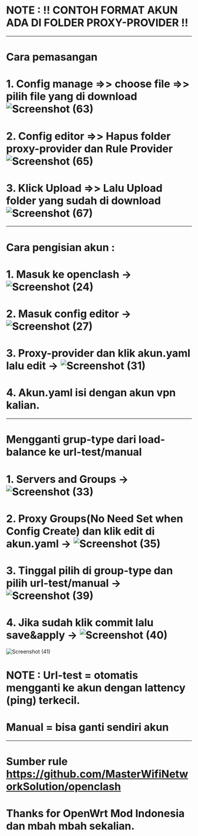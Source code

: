 # NOTE : !! CONTOH FORMAT AKUN ADA DI FOLDER PROXY-PROVIDER !!

****************************************************************************************************************************************************
# Cara pemasangan

 # 1. Config manage =>> choose file =>> pilih file yang di download![Screenshot (63)](https://user-images.githubusercontent.com/60930566/143690750-9385d460-3509-402e-873c-53cfd6b54057.png)
 # 2. Config editor =>> Hapus folder proxy-provider dan Rule Provider![Screenshot (65)](https://user-images.githubusercontent.com/60930566/143690909-c991a0f0-f3fa-4c5b-a47a-443cc0790160.png)

 # 3. Klick Upload =>> Lalu Upload folder yang sudah di download![Screenshot (67)](https://user-images.githubusercontent.com/60930566/143690992-b4c32c4a-6aa8-4f21-832b-d15292329163.png)


*******************************************************************************************************************************************************
 # Cara pengisian akun :
 
 # 1. Masuk ke openclash -> ![Screenshot (24)](https://user-images.githubusercontent.com/60930566/143434563-11429b64-26a6-489d-b0ce-bea510544c2b.png)
 # 2. Masuk config editor ->  ![Screenshot (27)](https://user-images.githubusercontent.com/60930566/143435087-9e062f20-08c8-4041-ae2e-9b1f70f9d173.png)
 # 3. Proxy-provider dan klik akun.yaml lalu edit ->  ![Screenshot (31)](https://user-images.githubusercontent.com/60930566/143435733-913f5516-eeb3-41de-83e8-9a23e62fd059.png)
 # 4. Akun.yaml isi dengan akun vpn kalian.
 ******************************************************************************************************************************************************
 # Mengganti grup-type dari load-balance ke url-test/manual
 
 # 1. Servers and Groups -> ![Screenshot (33)](https://user-images.githubusercontent.com/60930566/143435974-b77bbb3a-03ea-45c2-88d2-2c54a4e3ca3b.png)
 # 2. Proxy Groups(No Need Set when Config Create) dan klik edit di akun.yaml -> ![Screenshot (35)](https://user-images.githubusercontent.com/60930566/143436205-28f23686-41a9-41fe-96db-5085b37ca6f1.png)
 # 3. Tinggal pilih di group-type dan pilih url-test/manual -> ![Screenshot (39)](https://user-images.githubusercontent.com/60930566/143436724-b2048eea-9c9e-4bf7-b1f2-fc79b546aac9.png)
 # 4. Jika sudah klik commit lalu save&apply -> ![Screenshot (40)](https://user-images.githubusercontent.com/60930566/143436850-bd5a162b-f5d5-4e4d-9e28-80e6c9ccb10e.png)
![Screenshot (41)](https://user-images.githubusercontent.com/60930566/143436889-05c927b5-584a-4243-a5da-dcb0e7a19dc7.png)

  # NOTE :  Url-test = otomatis mengganti ke akun dengan lattency (ping) terkecil.
  #         Manual = bisa ganti sendiri akun
***********************************************************************************************************
# Sumber rule https://github.com/MasterWifiNetworkSolution/openclash
# Thanks for OpenWrt Mod Indonesia dan mbah mbah sekalian.

